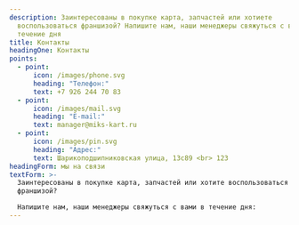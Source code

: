 ```yaml
---
description: Заинтересованы в покупке карта, запчастей или хотиете
  воспользоваться франшизой? Напишите нам, наши менеджеры свяжуться с вами в
  течение дня
title: Контакты
headingOne: Контакты
points:
  - point:
      icon: /images/phone.svg
      heading: "Телефон:"
      text: +7 926 244 70 83
  - point:
      icon: /images/mail.svg
      heading: "E-mail:"
      text: manager@miks-kart.ru
  - point:
      icon: /images/pin.svg
      heading: "Адрес:"
      text: Шарикоподшипниковская улица, 13с89 <br> 123
headingForm: мы на связи
textForm: >-
  Заинтересованы в покупке карта, запчастей или хотите воспользоваться
  франшизой?

  Напишите нам, наши менеджеры свяжуться с вами в течение дня:
---
```

